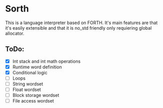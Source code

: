 # Sorth
This is a language interpreter based on FORTH. It's main features are that it's easily extensible and that it is no_std friendly only requiering global allocator.

## ToDo:
- [x] Int stack and int math operations
- [x] Runtime word definition
- [x] Conditional logic
- [ ] Loops
- [ ] String wordset
- [ ] Float wordset
- [ ] Block storage wordset
- [ ] File access wordset